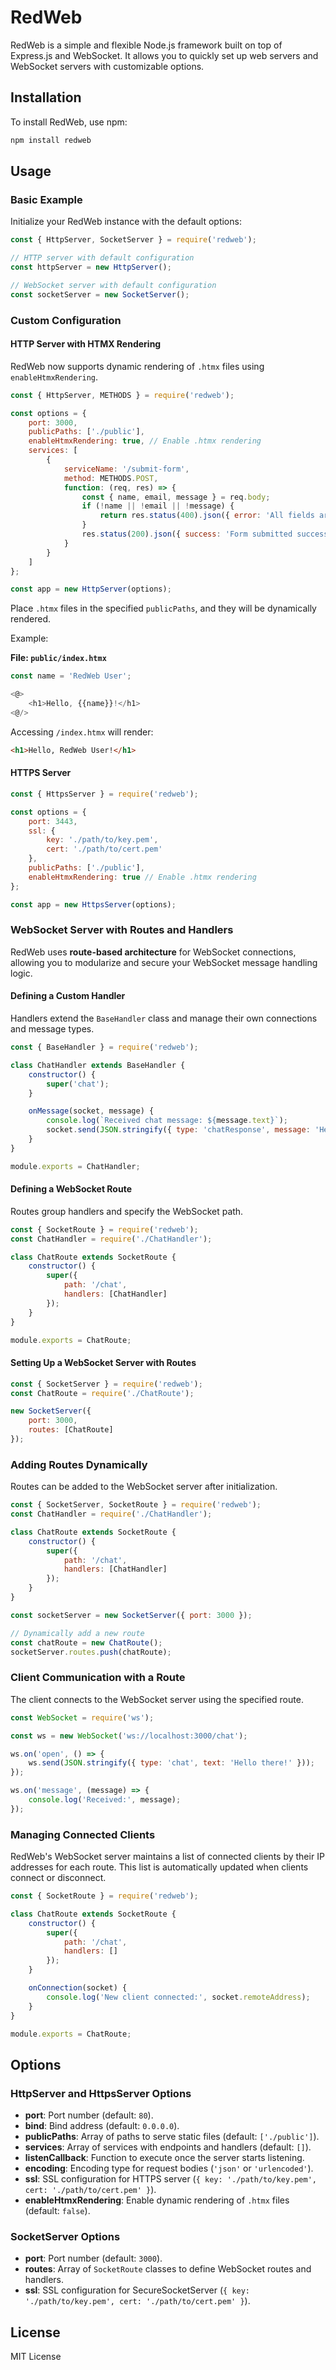 # RedWeb

RedWeb is a simple and flexible Node.js framework built on top of Express.js and WebSocket. It allows you to quickly set up web servers and WebSocket servers with customizable options.

## Installation

To install RedWeb, use npm:

```bash
npm install redweb
```

## Usage

### Basic Example

Initialize your RedWeb instance with the default options:

```javascript
const { HttpServer, SocketServer } = require('redweb');

// HTTP server with default configuration
const httpServer = new HttpServer();

// WebSocket server with default configuration
const socketServer = new SocketServer();
```

### Custom Configuration

#### HTTP Server with HTMX Rendering

RedWeb now supports dynamic rendering of `.htmx` files using `enableHtmxRendering`.

```javascript
const { HttpServer, METHODS } = require('redweb');

const options = {
    port: 3000,
    publicPaths: ['./public'],
    enableHtmxRendering: true, // Enable .htmx rendering
    services: [
        {
            serviceName: '/submit-form',
            method: METHODS.POST,
            function: (req, res) => {
                const { name, email, message } = req.body;
                if (!name || !email || !message) {
                    return res.status(400).json({ error: 'All fields are required' });
                }
                res.status(200).json({ success: 'Form submitted successfully' });
            }
        }
    ]
};

const app = new HttpServer(options);
```

Place `.htmx` files in the specified `publicPaths`, and they will be dynamically rendered.

Example:

**File: `public/index.htmx`**
```javascript
const name = 'RedWeb User';

<@>
    <h1>Hello, {{name}}!</h1>
<@/>
```

Accessing `/index.htmx` will render:
```html
<h1>Hello, RedWeb User!</h1>
```

#### HTTPS Server

```javascript
const { HttpsServer } = require('redweb');

const options = {
    port: 3443,
    ssl: {
        key: './path/to/key.pem',
        cert: './path/to/cert.pem'
    },
    publicPaths: ['./public'],
    enableHtmxRendering: true // Enable .htmx rendering
};

const app = new HttpsServer(options);
```

### WebSocket Server with Routes and Handlers

RedWeb uses **route-based architecture** for WebSocket connections, allowing you to modularize and secure your WebSocket message handling logic.

#### Defining a Custom Handler

Handlers extend the `BaseHandler` class and manage their own connections and message types.

```javascript
const { BaseHandler } = require('redweb');

class ChatHandler extends BaseHandler {
    constructor() {
        super('chat');
    }

    onMessage(socket, message) {
        console.log(`Received chat message: ${message.text}`);
        socket.send(JSON.stringify({ type: 'chatResponse', message: 'Hello!' }));
    }
}

module.exports = ChatHandler;
```

#### Defining a WebSocket Route

Routes group handlers and specify the WebSocket path.

```javascript
const { SocketRoute } = require('redweb');
const ChatHandler = require('./ChatHandler');

class ChatRoute extends SocketRoute {
    constructor() {
        super({
            path: '/chat',
            handlers: [ChatHandler]
        });
    }
}

module.exports = ChatRoute;
```

#### Setting Up a WebSocket Server with Routes

```javascript
const { SocketServer } = require('redweb');
const ChatRoute = require('./ChatRoute');

new SocketServer({
    port: 3000,
    routes: [ChatRoute]
});
```

### Adding Routes Dynamically

Routes can be added to the WebSocket server after initialization.

```javascript
const { SocketServer, SocketRoute } = require('redweb');
const ChatHandler = require('./ChatHandler');

class ChatRoute extends SocketRoute {
    constructor() {
        super({
            path: '/chat',
            handlers: [ChatHandler]
        });
    }
}

const socketServer = new SocketServer({ port: 3000 });

// Dynamically add a new route
const chatRoute = new ChatRoute();
socketServer.routes.push(chatRoute);
```

### Client Communication with a Route

The client connects to the WebSocket server using the specified route.

```javascript
const WebSocket = require('ws');

const ws = new WebSocket('ws://localhost:3000/chat');

ws.on('open', () => {
    ws.send(JSON.stringify({ type: 'chat', text: 'Hello there!' }));
});

ws.on('message', (message) => {
    console.log('Received:', message);
});
```

### Managing Connected Clients

RedWeb's WebSocket server maintains a list of connected clients by their IP addresses for each route. This list is automatically updated when clients connect or disconnect.

```javascript
const { SocketRoute } = require('redweb');

class ChatRoute extends SocketRoute {
    constructor() {
        super({
            path: '/chat',
            handlers: []
        });
    }

    onConnection(socket) {
        console.log('New client connected:', socket.remoteAddress);
    }
}

module.exports = ChatRoute;
```

## Options

### HttpServer and HttpsServer Options

- **port**: Port number (default: `80`).
- **bind**: Bind address (default: `0.0.0.0`).
- **publicPaths**: Array of paths to serve static files (default: `['./public']`).
- **services**: Array of services with endpoints and handlers (default: `[]`).
- **listenCallback**: Function to execute once the server starts listening.
- **encoding**: Encoding type for request bodies (`'json'` or `'urlencoded'`).
- **ssl**: SSL configuration for HTTPS server (`{ key: './path/to/key.pem', cert: './path/to/cert.pem' }`).
- **enableHtmxRendering**: Enable dynamic rendering of `.htmx` files (default: `false`).

### SocketServer Options

- **port**: Port number (default: `3000`).
- **routes**: Array of `SocketRoute` classes to define WebSocket routes and handlers.
- **ssl**: SSL configuration for SecureSocketServer (`{ key: './path/to/key.pem', cert: './path/to/cert.pem' }`).

## License

MIT License